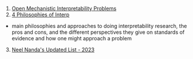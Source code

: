 1. [Open Mechanistic Interpretability Problems](https://arxiv.org/pdf/2501.16496)
2. [4 Philosophies of Interp](https://www.youtube.com/watch?v=_KoUcwCoID4)
  * main philosophies and approaches to doing interpretability research, the pros and cons, and the different perspectives they give on standards of evidence and how one might approach a problem
3. [Neel Nanda's Updated List - 2023](https://www.youtube.com/watch?v=EuQjiNrK77M)
